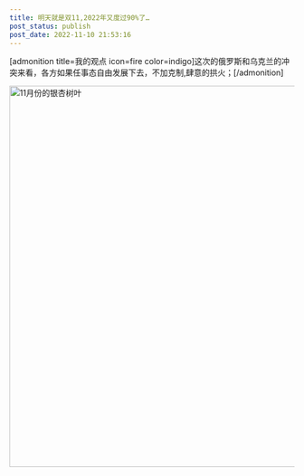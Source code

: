 ```yaml
---
title: 明天就是双11,2022年又度过90%了…
post_status: publish
post_date: 2022-11-10 21:53:16
---
```


[admonition title=我的观点 icon=fire color=indigo]这次的俄罗斯和乌克兰的冲突来看，各方如果任事态自由发展下去，不加克制,肆意的拱火；[/admonition]

<img class="size-full wp-image-14699 aligncenter" src="https://cdn.fendou.la/fendou/fall-gingko-11-10.png" alt="11月份的银杏树叶" width="584" height="674" />